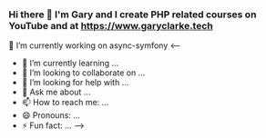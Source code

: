 ### Hi there 👋 I'm Gary and I create PHP related courses on YouTube and at https://www.garyclarke.tech


🔭 I’m currently working on async-symfony
<--
- 🌱 I’m currently learning ...
- 👯 I’m looking to collaborate on ...
- 🤔 I’m looking for help with ...
- 💬 Ask me about ...
- 📫 How to reach me: ...
- 😄 Pronouns: ...
- ⚡ Fun fact: ...
-->

